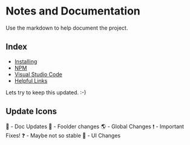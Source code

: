 # Notes and Documentation
Use the markdown to help document the project.

## Index
- [Installing](installing.md) 
- [NPM](NPM/) 
- [Visual Studio Code](VSCode/)  
- [Helpful Links](links.md) 




Lets try to keep this updated. :-)

## Update Icons

:notebook:          - Doc Updates
:file_folder:       - Foolder changes
:earth_americas:    - Global Changes
:exclamation:       - Important Fixes!
:question:          - Maybe not so stable
:eyes:              - UI Changes
